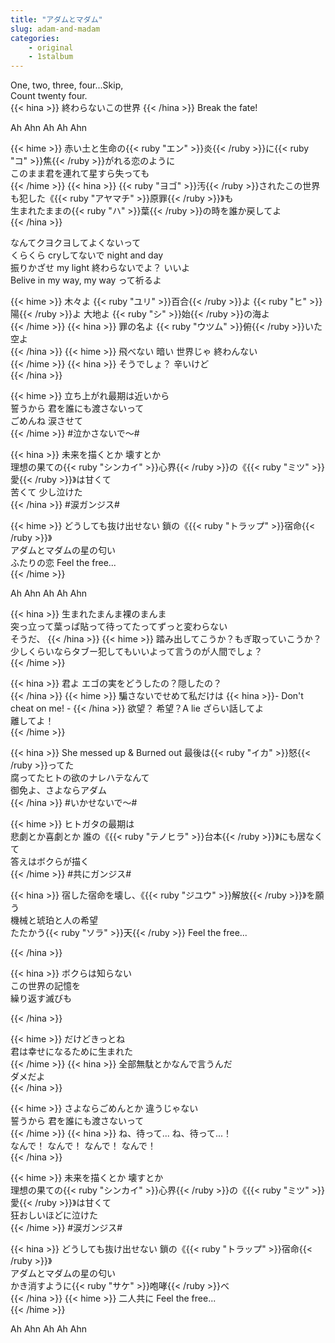 ```yaml
---
title: "アダムとマダム"
slug: adam-and-madam
categories:
    - original
    - 1stalbum
---
```


One, two, three, four...Skip,  
Count twenty four.  
{{< hina >}}
終わらないこの世界 
{{< /hina >}}
Break the fate!  

Ah Ahn Ah Ah Ahn  

{{< hime >}}
赤い土と生命の{{< ruby "エン" >}}炎{{< /ruby >}}に{{< ruby "コ" >}}焦{{< /ruby >}}がれる恋のように  
このまま君を連れて星すら失っても  
{{< /hime >}}
{{< hina >}}
{{< ruby "ヨゴ" >}}汚{{< /ruby >}}されたこの世界も犯した《{{< ruby "アヤマチ" >}}原罪{{< /ruby >}}》も  
生まれたままの{{< ruby "ハ" >}}葉{{< /ruby >}}の時を誰か戻してよ  
{{< /hina >}}

なんてクヨクヨしてよくないって  
くらくら cryしてないで night and day  
振りかざせ my light 終わらないでよ？ いいよ  
Belive in my way, my way って祈るよ  

{{< hime >}}
木々よ {{< ruby "ユリ" >}}百合{{< /ruby >}}よ {{< ruby "ヒ" >}}陽{{< /ruby >}}よ 大地よ {{< ruby "シ" >}}始{{< /ruby >}}の海よ  
{{< /hime >}}
{{< hina >}}
罪の名よ 
{{< ruby "ウツム" >}}俯{{< /ruby >}}いた空よ  
{{< /hina >}}
{{< hime >}}
飛べない 暗い 世界じゃ 終わんない  
{{< /hime >}}
{{< hina >}}
そうでしょ？ 辛いけど  
{{< /hina >}}

{{< hime >}}
立ち上がれ最期は近いから  
誓うから 君を誰にも渡さないって  
ごめんね 涙させて  
{{< /hime >}}
#泣かさないで〜#  

{{< hina >}}
未来を描くとか 壊すとか  
理想の果ての{{< ruby "シンカイ" >}}心界{{< /ruby >}}の《{{< ruby "ミツ" >}}愛{{< /ruby >}}》は甘くて  
苦くて 少し泣けた  
{{< /hina >}}
#涙ガンジス#  

{{< hime >}}
どうしても抜け出せない 鎖の《{{< ruby "トラップ" >}}宿命{{< /ruby >}}》  
アダムとマダムの星の匂い  
ふたりの恋 Feel the free...  
{{< /hime >}}

Ah Ahn Ah Ah Ahn  

{{< hina >}}
生まれたまんま裸のまんま  
突っ立って葉っぱ貼って待ってたってずっと変わらない  
そうだ、
{{< /hina >}}
{{< hime >}}
踏み出してこうか？もぎ取っていこうか？  
少しくらいならタブー犯してもいいよって言うのが人間でしょ？  
{{< /hime >}}

{{< hina >}}
君よ エゴの実をどうしたの？隠したの？  
{{< /hina >}}
{{< hime >}}
騙さないでせめて私だけは {{< hina >}}- Don't cheat on me! -  {{< /hina >}}
欲望？ 希望？A lie ざらい話してよ  
離してよ！  
{{< /hime >}}

{{< hina >}}
She messed up & Burned out 最後は{{< ruby "イカ" >}}怒{{< /ruby >}}ってた  
腐ってたヒトの欲のナレハテなんて  
御免よ、さよならアダム  
{{< /hina >}}
#いかせないで〜#  

{{< hime >}}
ヒトガタの最期は  
悲劇とか喜劇とか 誰の《{{< ruby "テノヒラ" >}}台本{{< /ruby >}}》にも居なくて  
答えはボクらが描く  
{{< /hime >}}
#共にガンジス#  

{{< hina >}}
宿した宿命を壊し、《{{< ruby "ジユウ" >}}解放{{< /ruby >}}》を願う  
機械と琥珀と人の希望  
たたかう{{< ruby "ソラ" >}}天{{< /ruby >}} Feel the free...  

{{< /hina >}}

{{< hina >}}
ボクらは知らない  
この世界の記憶を  
繰り返す滅びも  

{{< /hina >}}

{{< hime >}}
だけどきっとね  
君は幸せになるために生まれた  
{{< /hime >}}
{{< hina >}}
全部無駄とかなんで言うんだ  
ダメだよ  
{{< /hina >}}

{{< hime >}}
さよならごめんとか 違うじゃない  
誓うから 君を誰にも渡さないって  
{{< /hime >}}
{{< hina >}}
ね、待って... ね、待って...！  
なんで！ なんで！ なんで！ なんで！  
{{< /hina >}}

{{< hime >}}
未来を描くとか 壊すとか  
理想の果ての{{< ruby "シンカイ" >}}心界{{< /ruby >}}の《{{< ruby "ミツ" >}}愛{{< /ruby >}}》は甘くて  
狂おしいほどに泣けた  
{{< /hime >}}
#涙ガンジス#  

{{< hina >}}
どうしても抜け出せない 鎖の《{{< ruby "トラップ" >}}宿命{{< /ruby >}}》  
アダムとマダムの星の匂い  
かき消すように{{< ruby "サケ" >}}咆哮{{< /ruby >}}べ  
{{< /hina >}}
{{< hime >}}
二人共に Feel the free...  
{{< /hime >}}

Ah Ahn Ah Ah Ahn  